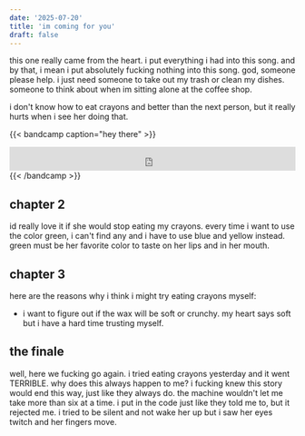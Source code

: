 ```yaml
---
date: '2025-07-20'
title: 'im coming for you'
draft: false
---
```


this one really came from the heart. i put everything i had into this song. and by that, i mean i put absolutely fucking nothing into this song. god, someone please help. i just need someone to take out my trash or clean my dishes. someone to think about when im sitting alone at the coffee shop.

i don't know how to eat crayons and better than the next person, but it really hurts when i see her doing that.

{{< bandcamp caption="hey there" >}}
<iframe style="border: 0; width: 100%; height: 42px;" src="https://bandcamp.com/EmbeddedPlayer/album=1076351671/size=small/bgcol=333333/linkcol=ffffff/transparent=true/" seamless><a href="https://vulfpeck.bandcamp.com/album/clarity-of-cal">Clarity of Cal by Vulfpeck</a></iframe>
{{< /bandcamp >}}

## chapter 2

id really love it if she would stop eating my crayons. every time i want to use the color green, i can't find any and i have to use blue and yellow instead. green must be her favorite color to taste on her lips and in her mouth.

## chapter 3

here are the reasons why i think i might try eating crayons myself:

- i want to figure out if the wax will be soft or crunchy. my heart says soft but i have a hard time trusting myself.

## the finale

well, here we fucking go again. i tried eating crayons yesterday and it went TERRIBLE. why does this always happen to me? i fucking knew this story would end this way, just like they always do. the machine wouldn't let me take more than six at a time. i put in the code just like they told me to, but it rejected me. i tried to be silent and not wake her up but i saw her eyes twitch and her fingers move.
